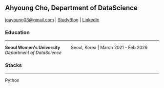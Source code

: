 ## Ahyoung Cho, Department of DataScience
joayoung03@gmail.com  |  [StudyBlog](https://ds-student.tistory.com/)  |  [LinkedIn](https://www.linkedin.com/in/ahyoungcho0035/)      

### Education
-----
**Seoul Women's University**  &nbsp; &nbsp; &nbsp; &nbsp;  Seoul, Korea | March 2021 - Feb 2026      
_Department of DataScience_     
     
     
### Stacks
-----
Python
